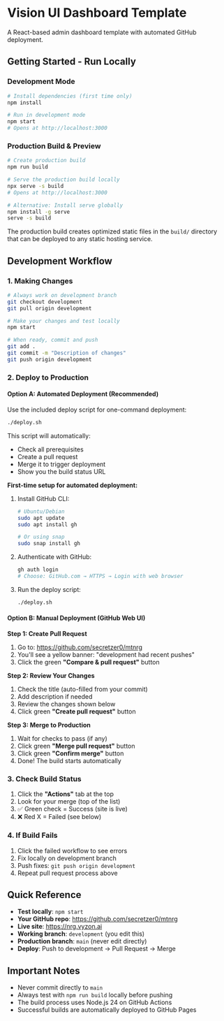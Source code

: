 # Vision UI Dashboard Template

A React-based admin dashboard template with automated GitHub deployment.

## Getting Started - Run Locally

### Development Mode
```bash
# Install dependencies (first time only)
npm install

# Run in development mode
npm start
# Opens at http://localhost:3000
```

### Production Build & Preview
```bash
# Create production build
npm run build

# Serve the production build locally
npx serve -s build
# Opens at http://localhost:3000

# Alternative: Install serve globally
npm install -g serve
serve -s build
```

The production build creates optimized static files in the `build/` directory that can be deployed to any static hosting service.

## Development Workflow

### 1. Making Changes

```bash
# Always work on development branch
git checkout development
git pull origin development

# Make your changes and test locally
npm start

# When ready, commit and push
git add .
git commit -m "Description of changes"
git push origin development
```

### 2. Deploy to Production

#### Option A: Automated Deployment (Recommended)

Use the included deploy script for one-command deployment:

```bash
./deploy.sh
```

This script will automatically:
- Check all prerequisites
- Create a pull request
- Merge it to trigger deployment
- Show you the build status URL

**First-time setup for automated deployment:**

1. Install GitHub CLI:
   ```bash
   # Ubuntu/Debian
   sudo apt update
   sudo apt install gh
   
   # Or using snap
   sudo snap install gh
   ```

2. Authenticate with GitHub:
   ```bash
   gh auth login
   # Choose: GitHub.com → HTTPS → Login with web browser
   ```

3. Run the deploy script:
   ```bash
   ./deploy.sh
   ```

#### Option B: Manual Deployment (GitHub Web UI)

**Step 1: Create Pull Request**
1. Go to: https://github.com/secretzer0/mtnrg
2. You'll see a yellow banner: "development had recent pushes"
3. Click the green **"Compare & pull request"** button

**Step 2: Review Your Changes**
1. Check the title (auto-filled from your commit)
2. Add description if needed
3. Review the changes shown below
4. Click green **"Create pull request"** button

**Step 3: Merge to Production**
1. Wait for checks to pass (if any)
2. Click green **"Merge pull request"** button
3. Click green **"Confirm merge"** button
4. Done! The build starts automatically

### 3. Check Build Status

1. Click the **"Actions"** tab at the top
2. Look for your merge (top of the list)
3. ✅ Green check = Success (site is live)
4. ❌ Red X = Failed (see below)

### 4. If Build Fails

1. Click the failed workflow to see errors
2. Fix locally on development branch
3. Push fixes: `git push origin development`
4. Repeat pull request process above

## Quick Reference

- **Test locally**: `npm start`
- **Your GitHub repo**: https://github.com/secretzer0/mtnrg
- **Live site**: https://nrg.vyzon.ai
- **Working branch**: `development` (you edit this)
- **Production branch**: `main` (never edit directly)
- **Deploy**: Push to development → Pull Request → Merge

## Important Notes

- Never commit directly to `main`
- Always test with `npm run build` locally before pushing
- The build process uses Node.js 24 on GitHub Actions
- Successful builds are automatically deployed to GitHub Pages